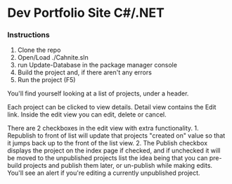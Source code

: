 # Dev Portfolio Site C#/.NET

### Instructions
1. Clone the repo
2. Open/Load ./Cahnite.sln
3. run Update-Database in the package manager console
4. Build the project and, if there aren't any errors
5. Run the project (F5)

You'll find yourself looking at a list of projects, under a header. 

Each project can be clicked to view details.
Detail view contains the Edit link.
Inside the edit view you can edit, delete or cancel.

There are 2 checkboxes in the edit view with extra functionality. 
    1. Republish to front of list will update that projects "created on" value so that it jumps back up to the front of the list view.
    2. The Publish checkbox displays the project on the index page if checked, and if unchecked it will be moved to the unpublished projects list
        the idea being that you can pre-build projects and publish them later, or un-publish while making edits. 
        You'll see an alert if you're editing a currently unpublished project.